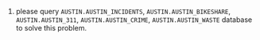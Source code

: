 1. please query `AUSTIN.AUSTIN_INCIDENTS`, `AUSTIN.AUSTIN_BIKESHARE`, `AUSTIN.AUSTIN_311`, `AUSTIN.AUSTIN_CRIME`, `AUSTIN.AUSTIN_WASTE` database to solve this problem.
